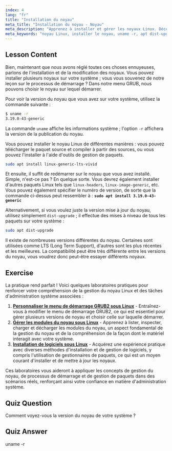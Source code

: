 ```yaml
---
index: 4
lang: "fr"
title: "Installation du noyau"
meta_title: "Installation du noyau - Noyau"
meta_description: "Apprenez à installer et gérer les noyaux Linux. Découvrez les versions de noyau, utilisez `uname -r` et les commandes apt. Commencez votre parcours avec le noyau Linux !"
meta_keywords: "noyau Linux, installer le noyau, uname -r, apt dist-upgrade, gestion du noyau, tutoriel Linux, Linux débutant, guide Linux"
---
```


## Lesson Content

Bien, maintenant que nous avons réglé toutes ces choses ennuyeuses, parlons de l'installation et de la modification des noyaux. Vous pouvez installer plusieurs noyaux sur votre système ; vous vous souvenez de notre leçon sur le processus de démarrage ? Dans notre menu GRUB, nous pouvons choisir le noyau sur lequel démarrer.

Pour voir la version du noyau que vous avez sur votre système, utilisez la commande suivante :

```bash
$ uname -r
3.19.0-43-generic
```

La commande `uname` affiche les informations système ; l'option `-r` affichera la version de la publication du noyau.

Vous pouvez installer le noyau Linux de différentes manières : vous pouvez télécharger le paquet source et compiler à partir des sources, ou vous pouvez l'installer à l'aide d'outils de gestion de paquets.

```bash
sudo apt install linux-generic-lts-vivid
```

Et ensuite, il suffit de redémarrer sur le noyau que vous avez installé. Simple, n'est-ce pas ? En quelque sorte. Vous devrez également installer d'autres paquets Linux tels que `linux-headers`, `linux-image-generic`, etc. Vous pouvez également spécifier le numéro de version, de sorte que la commande ci-dessus peut ressembler à : **`sudo apt install 3.19.0-43-generic`**

Alternativement, si vous voulez juste la version mise à jour du noyau, utilisez simplement `dist-upgrade` ; il effectue des mises à niveau de tous les paquets sur votre système :

```bash
sudo apt dist-upgrade
```

Il existe de nombreuses versions différentes du noyau. Certaines sont utilisées comme LTS (Long Term Support), d'autres sont les plus récentes et les meilleures. La compatibilité peut être très différente entre les versions du noyau, vous voudrez donc peut-être essayer différents noyaux.

## Exercise

La pratique rend parfait ! Voici quelques laboratoires pratiques pour renforcer votre compréhension de la gestion du noyau Linux et des tâches d'administration système associées :

1. **[Personnaliser le menu de démarrage GRUB2 sous Linux](https://labex.io/fr/labs/comptia-customize-the-grub2-boot-menu-in-linux-590859)** - Entraînez-vous à modifier le menu de démarrage GRUB2, ce qui est essentiel pour gérer plusieurs versions de noyau et choisir celle sur laquelle démarrer.
2. **[Gérer les modules du noyau sous Linux](https://labex.io/fr/labs/comptia-manage-kernel-modules-in-linux-590865)** - Apprenez à lister, inspecter, charger et décharger les modules du noyau, un aspect fondamental de la gestion du noyau et de la compréhension de la façon dont le matériel interagit avec votre système.
3. **[Installation de logiciels sous Linux](https://labex.io/fr/labs/linux-software-installation-on-linux-18005)** - Acquérez une expérience pratique avec diverses méthodes d'installation et de gestion de logiciels, y compris l'utilisation de gestionnaires de paquets, ce qui est un moyen courant d'installer et de mettre à jour les noyaux.

Ces laboratoires vous aideront à appliquer les concepts de gestion du noyau, de processus de démarrage et de gestion de paquets dans des scénarios réels, renforçant ainsi votre confiance en matière d'administration système.

## Quiz Question

Comment voyez-vous la version du noyau de votre système ?

## Quiz Answer

uname -r
